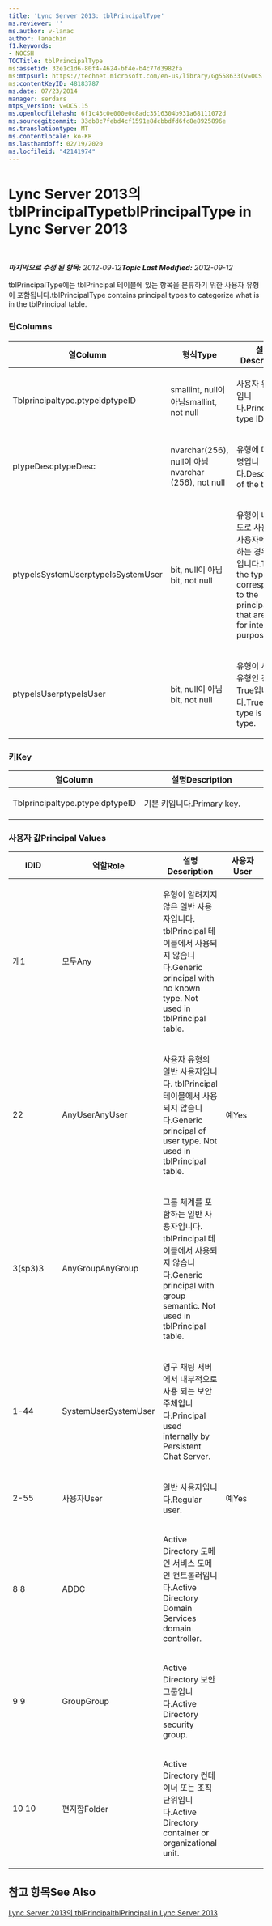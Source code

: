 ```yaml
---
title: 'Lync Server 2013: tblPrincipalType'
ms.reviewer: ''
ms.author: v-lanac
author: lanachin
f1.keywords:
- NOCSH
TOCTitle: tblPrincipalType
ms:assetid: 32e1c1d6-80f4-4624-bf4e-b4c77d3982fa
ms:mtpsurl: https://technet.microsoft.com/en-us/library/Gg558633(v=OCS.15)
ms:contentKeyID: 48183787
ms.date: 07/23/2014
manager: serdars
mtps_version: v=OCS.15
ms.openlocfilehash: 6f1c43c0e000e0c8adc3516304b931a68111072d
ms.sourcegitcommit: 33db8c7febd4cf1591e8dcbbdfd6fc8e8925896e
ms.translationtype: MT
ms.contentlocale: ko-KR
ms.lasthandoff: 02/19/2020
ms.locfileid: "42141974"
---
```

<div data-xmlns="http://www.w3.org/1999/xhtml">

<div class="topic" data-xmlns="http://www.w3.org/1999/xhtml" data-msxsl="urn:schemas-microsoft-com:xslt" data-cs="http://msdn.microsoft.com/">

<div data-asp="https://msdn2.microsoft.com/asp">

# <a name="tblprincipaltype-in-lync-server-2013"></a><span data-ttu-id="042bf-102">Lync Server 2013의 tblPrincipalType</span><span class="sxs-lookup"><span data-stu-id="042bf-102">tblPrincipalType in Lync Server 2013</span></span>

</div>

<div id="mainSection">

<div id="mainBody">

<span> </span>

<span data-ttu-id="042bf-103">_**마지막으로 수정 된 항목:** 2012-09-12_</span><span class="sxs-lookup"><span data-stu-id="042bf-103">_**Topic Last Modified:** 2012-09-12_</span></span>

<span data-ttu-id="042bf-104">tblPrincipalType에는 tblPrincipal 테이블에 있는 항목을 분류하기 위한 사용자 유형이 포함됩니다.</span><span class="sxs-lookup"><span data-stu-id="042bf-104">tblPrincipalType contains principal types to categorize what is in the tblPrincipal table.</span></span>

### <a name="columns"></a><span data-ttu-id="042bf-105">단</span><span class="sxs-lookup"><span data-stu-id="042bf-105">Columns</span></span>

<table>
<colgroup>
<col style="width: 33%" />
<col style="width: 33%" />
<col style="width: 33%" />
</colgroup>
<thead>
<tr class="header">
<th><span data-ttu-id="042bf-106">열</span><span class="sxs-lookup"><span data-stu-id="042bf-106">Column</span></span></th>
<th><span data-ttu-id="042bf-107">형식</span><span class="sxs-lookup"><span data-stu-id="042bf-107">Type</span></span></th>
<th><span data-ttu-id="042bf-108">설명</span><span class="sxs-lookup"><span data-stu-id="042bf-108">Description</span></span></th>
</tr>
</thead>
<tbody>
<tr class="odd">
<td><p><span data-ttu-id="042bf-109">Tblprincipaltype.ptypeid</span><span class="sxs-lookup"><span data-stu-id="042bf-109">ptypeID</span></span></p></td>
<td><p><span data-ttu-id="042bf-110">smallint, null이 아님</span><span class="sxs-lookup"><span data-stu-id="042bf-110">smallint, not null</span></span></p></td>
<td><p><span data-ttu-id="042bf-111">사용자 유형 ID입니다.</span><span class="sxs-lookup"><span data-stu-id="042bf-111">Principal type ID.</span></span></p></td>
</tr>
<tr class="even">
<td><p><span data-ttu-id="042bf-112">ptypeDesc</span><span class="sxs-lookup"><span data-stu-id="042bf-112">ptypeDesc</span></span></p></td>
<td><p><span data-ttu-id="042bf-113">nvarchar(256), null이 아님</span><span class="sxs-lookup"><span data-stu-id="042bf-113">nvarchar (256), not null</span></span></p></td>
<td><p><span data-ttu-id="042bf-114">유형에 대한 설명입니다.</span><span class="sxs-lookup"><span data-stu-id="042bf-114">Description of the type.</span></span></p></td>
</tr>
<tr class="odd">
<td><p><span data-ttu-id="042bf-115">ptypeIsSystemUser</span><span class="sxs-lookup"><span data-stu-id="042bf-115">ptypeIsSystemUser</span></span></p></td>
<td><p><span data-ttu-id="042bf-116">bit, null이 아님</span><span class="sxs-lookup"><span data-stu-id="042bf-116">bit, not null</span></span></p></td>
<td><p><span data-ttu-id="042bf-117">유형이 내부 용도로 사용되는 사용자에 해당하는 경우 True입니다.</span><span class="sxs-lookup"><span data-stu-id="042bf-117">True if the type corresponds to the principals that are used for internal purposes.</span></span></p></td>
</tr>
<tr class="even">
<td><p><span data-ttu-id="042bf-118">ptypeIsUser</span><span class="sxs-lookup"><span data-stu-id="042bf-118">ptypeIsUser</span></span></p></td>
<td><p><span data-ttu-id="042bf-119">bit, null이 아님</span><span class="sxs-lookup"><span data-stu-id="042bf-119">bit, not null</span></span></p></td>
<td><p><span data-ttu-id="042bf-120">유형이 사용자 유형인 경우 True입니다.</span><span class="sxs-lookup"><span data-stu-id="042bf-120">True if the type is a user type.</span></span></p></td>
</tr>
</tbody>
</table>


### <a name="key"></a><span data-ttu-id="042bf-121">키</span><span class="sxs-lookup"><span data-stu-id="042bf-121">Key</span></span>

<table>
<colgroup>
<col style="width: 50%" />
<col style="width: 50%" />
</colgroup>
<thead>
<tr class="header">
<th><span data-ttu-id="042bf-122">열</span><span class="sxs-lookup"><span data-stu-id="042bf-122">Column</span></span></th>
<th><span data-ttu-id="042bf-123">설명</span><span class="sxs-lookup"><span data-stu-id="042bf-123">Description</span></span></th>
</tr>
</thead>
<tbody>
<tr class="odd">
<td><p><span data-ttu-id="042bf-124">Tblprincipaltype.ptypeid</span><span class="sxs-lookup"><span data-stu-id="042bf-124">ptypeID</span></span></p></td>
<td><p><span data-ttu-id="042bf-125">기본 키입니다.</span><span class="sxs-lookup"><span data-stu-id="042bf-125">Primary key.</span></span></p></td>
</tr>
</tbody>
</table>


### <a name="principal-values"></a><span data-ttu-id="042bf-126">사용자 값</span><span class="sxs-lookup"><span data-stu-id="042bf-126">Principal Values</span></span>

<table>
<colgroup>
<col style="width: 25%" />
<col style="width: 25%" />
<col style="width: 25%" />
<col style="width: 25%" />
</colgroup>
<thead>
<tr class="header">
<th><span data-ttu-id="042bf-127">ID</span><span class="sxs-lookup"><span data-stu-id="042bf-127">ID</span></span></th>
<th><span data-ttu-id="042bf-128">역할</span><span class="sxs-lookup"><span data-stu-id="042bf-128">Role</span></span></th>
<th><span data-ttu-id="042bf-129">설명</span><span class="sxs-lookup"><span data-stu-id="042bf-129">Description</span></span></th>
<th><span data-ttu-id="042bf-130">사용자</span><span class="sxs-lookup"><span data-stu-id="042bf-130">User</span></span></th>
</tr>
</thead>
<tbody>
<tr class="odd">
<td><p><span data-ttu-id="042bf-131">개</span><span class="sxs-lookup"><span data-stu-id="042bf-131">1</span></span></p></td>
<td><p><span data-ttu-id="042bf-132">모두</span><span class="sxs-lookup"><span data-stu-id="042bf-132">Any</span></span></p></td>
<td><p><span data-ttu-id="042bf-p101">유형이 알려지지 않은 일반 사용자입니다. tblPrincipal 테이블에서 사용되지 않습니다.</span><span class="sxs-lookup"><span data-stu-id="042bf-p101">Generic principal with no known type. Not used in tblPrincipal table.</span></span></p></td>
<td></td>
</tr>
<tr class="even">
<td><p><span data-ttu-id="042bf-135">2</span><span class="sxs-lookup"><span data-stu-id="042bf-135">2</span></span></p></td>
<td><p><span data-ttu-id="042bf-136">AnyUser</span><span class="sxs-lookup"><span data-stu-id="042bf-136">AnyUser</span></span></p></td>
<td><p><span data-ttu-id="042bf-p102">사용자 유형의 일반 사용자입니다. tblPrincipal 테이블에서 사용되지 않습니다.</span><span class="sxs-lookup"><span data-stu-id="042bf-p102">Generic principal of user type. Not used in tblPrincipal table.</span></span></p></td>
<td><p><span data-ttu-id="042bf-139">예</span><span class="sxs-lookup"><span data-stu-id="042bf-139">Yes</span></span></p></td>
</tr>
<tr class="odd">
<td><p><span data-ttu-id="042bf-140">3(sp3)</span><span class="sxs-lookup"><span data-stu-id="042bf-140">3</span></span></p></td>
<td><p><span data-ttu-id="042bf-141">AnyGroup</span><span class="sxs-lookup"><span data-stu-id="042bf-141">AnyGroup</span></span></p></td>
<td><p><span data-ttu-id="042bf-p103">그룹 체계를 포함하는 일반 사용자입니다. tblPrincipal 테이블에서 사용되지 않습니다.</span><span class="sxs-lookup"><span data-stu-id="042bf-p103">Generic principal with group semantic. Not used in tblPrincipal table.</span></span></p></td>
<td></td>
</tr>
<tr class="even">
<td><p><span data-ttu-id="042bf-144">1-4</span><span class="sxs-lookup"><span data-stu-id="042bf-144">4</span></span></p></td>
<td><p><span data-ttu-id="042bf-145">SystemUser</span><span class="sxs-lookup"><span data-stu-id="042bf-145">SystemUser</span></span></p></td>
<td><p><span data-ttu-id="042bf-146">영구 채팅 서버에서 내부적으로 사용 되는 보안 주체입니다.</span><span class="sxs-lookup"><span data-stu-id="042bf-146">Principal used internally by Persistent Chat Server.</span></span></p></td>
<td></td>
</tr>
<tr class="odd">
<td><p><span data-ttu-id="042bf-147">2-5</span><span class="sxs-lookup"><span data-stu-id="042bf-147">5</span></span></p></td>
<td><p><span data-ttu-id="042bf-148">사용자</span><span class="sxs-lookup"><span data-stu-id="042bf-148">User</span></span></p></td>
<td><p><span data-ttu-id="042bf-149">일반 사용자입니다.</span><span class="sxs-lookup"><span data-stu-id="042bf-149">Regular user.</span></span></p></td>
<td><p><span data-ttu-id="042bf-150">예</span><span class="sxs-lookup"><span data-stu-id="042bf-150">Yes</span></span></p></td>
</tr>
<tr class="even">
<td><p><span data-ttu-id="042bf-151">8 </span><span class="sxs-lookup"><span data-stu-id="042bf-151">8</span></span></p></td>
<td><p><span data-ttu-id="042bf-152">AD</span><span class="sxs-lookup"><span data-stu-id="042bf-152">DC</span></span></p></td>
<td><p><span data-ttu-id="042bf-153">Active Directory 도메인 서비스 도메인 컨트롤러입니다.</span><span class="sxs-lookup"><span data-stu-id="042bf-153">Active Directory Domain Services domain controller.</span></span></p></td>
<td></td>
</tr>
<tr class="odd">
<td><p><span data-ttu-id="042bf-154">9 </span><span class="sxs-lookup"><span data-stu-id="042bf-154">9</span></span></p></td>
<td><p><span data-ttu-id="042bf-155">Group</span><span class="sxs-lookup"><span data-stu-id="042bf-155">Group</span></span></p></td>
<td><p><span data-ttu-id="042bf-156">Active Directory 보안 그룹입니다.</span><span class="sxs-lookup"><span data-stu-id="042bf-156">Active Directory security group.</span></span></p></td>
<td></td>
</tr>
<tr class="even">
<td><p><span data-ttu-id="042bf-157">10 </span><span class="sxs-lookup"><span data-stu-id="042bf-157">10</span></span></p></td>
<td><p><span data-ttu-id="042bf-158">편지함</span><span class="sxs-lookup"><span data-stu-id="042bf-158">Folder</span></span></p></td>
<td><p><span data-ttu-id="042bf-159">Active Directory 컨테이너 또는 조직 단위입니다.</span><span class="sxs-lookup"><span data-stu-id="042bf-159">Active Directory container or organizational unit.</span></span></p></td>
<td></td>
</tr>
</tbody>
</table>


<div>

## <a name="see-also"></a><span data-ttu-id="042bf-160">참고 항목</span><span class="sxs-lookup"><span data-stu-id="042bf-160">See Also</span></span>


[<span data-ttu-id="042bf-161">Lync Server 2013의 tblPrincipal</span><span class="sxs-lookup"><span data-stu-id="042bf-161">tblPrincipal in Lync Server 2013</span></span>](lync-server-2013-tblprincipal.md)  
  

</div>

</div>

<span> </span>

</div>

</div>

</div>


